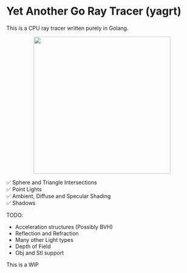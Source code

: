 # Yet Another Go Ray Tracer (yagrt)
This is a CPU ray tracer written purely in Golang.

<p align="center">
  <img src="https://raw.githubusercontent.com/hbostann/yagrt/master/examples/dragon_lowres.png" width=360>
</p>

:white_check_mark: Sphere and Triangle Intersections  
:white_check_mark: Point Lights  
:white_check_mark: Ambient, Diffuse and Specular Shading  
:white_check_mark: Shadows  

TODO:
- Acceleration structures (Possibly BVH)
- Reflection and Refraction
- Many other Light types
- Depth of Field
- Obj and Stl support

This is a WIP

